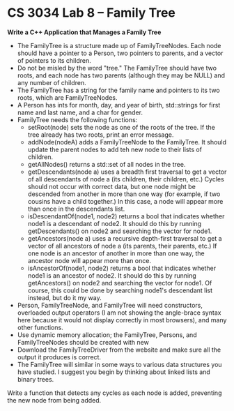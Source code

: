 # CS 3034 Lab 8 – Family Tree

**Write a C++ Application that Manages a Family Tree**

* The FamilyTree is a structure made up of FamilyTreeNodes. Each node should have a pointer to a Person, two pointers to parents, and a vector of pointers to its children.
* Do not be misled by the word "tree." The FamilyTree should have two roots, and each node has two parents (although they may be NULL) and any number of children.
* The FamilyTree has a string for the family name and pointers to its two roots, which are FamilyTreeNodes.
* A Person has ints for month, day, and year of birth, std::strings for first name and last name, and a char for gender.
* FamilyTree needs the following functions:
  * setRoot(node) sets the node as one of the roots of the tree. If the tree already has two roots, print an error message.
  * addNode(nodeA) adds a FamilyTreeNode to the FamilyTree. It should update the parent nodes to add teh new node to their lists of children.
  * getAllNodes() returns a std::set of all nodes in the tree.
  * getDescendants(node a) uses a breadth first traversal to get a vector of all descendants of node a (its children, their children, etc.) Cycles should not occur with correct data, but one node might be descended from another in more than one way (for example, if two cousins have a child together.) In this case, a node will appear more than once in the descendants list.
  * isDescendantOf(node1, node2) returns a bool that indicates whether node1 is a descendant of node2. It should do this by running getDescendants() on node2 and searching the vector for node1.
  * getAncestors(node a) uses a recursive depth-first traversal to get a vector of all ancestors of node a (its parents, their parents, etc.) If one node is an ancestor of another in more than one way, the ancestor node will appear more than once.
  * isAncestorOf(node1, node2) returns a bool that indicates whether node1 is an ancestor of node2. It should do this by running getAncestors() on node2 and searching the vector for node1. Of course, this could be done by searching node1's descendant list instead, but do it my way.
* Person, FamilyTreeNode, and FamilyTree will need constructors, overloaded output operators (I am not showing the angle-brace syntax here because it would not display correctly in most browsers), and many other functions.
* Use dynamic memory allocation; the FamilyTree, Persons, and FamilyTreeNodes should be created with new
* Download the FamilyTreeDriver from the website and make sure all the output it produces is correct.
* The FamilyTree will similar in some ways to various data structures you have studied. I suggest you begin by thinking about linked lists and binary trees.

Write a function that detects any cycles as each node is added, preventing the new node from being added.